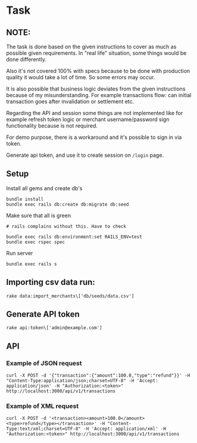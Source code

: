 # Task

## NOTE:

The task is done based on the given instructions to cover as much as possible given requirements.
In "real life" situation, some things would be done differently.

Also it's not covered 100% with specs because to be done with production quality
it would take a lot of time. So some errors may occur.

It is also possible that business logic deviates from the given instructions because of my misunderstanding.
For example transactions flow: can initial transaction goes after invalidation or settlement etc.

Regarding the API and session some things are not implemented like for example refresh token logic
or merchant username/password sign functionality because is not required.

For demo purpose, there is a workaround and it's possible to sign in via token.

Generate api token, and use it to create session on `/login` page.

## Setup

Install all gems and create db's

```
bundle install
bundle exec rails db:create db:migrate db:seed
```

Make sure that all is green

```
# rails complains without this. Have to check

bundle exec rails db:environment:set RAILS_ENV=test
bundle exec rspec spec
```

Run server

```
bundle exec rails s
```

## Importing csv data run:

```
rake data:import_merchants\['db/seeds/data.csv']
```

## Generate API token

```
rake api:token\['admin@example.com']
```

## API

### Example of JSON request

```
curl -X POST -d '{"transaction":{"amount":100.0,"type":"refund"}}' -H "Content-Type:application/json;charset=UTF-8" -H 'Accept: application/json' -H "Authorization:<token>" http://localhost:3000/api/v1/transactions
```

### Example of XML request

```
curl -X POST -d '<transaction><amount>100.0</amount><type>refund</type></transaction>' -H "Content-Type:text/xml;charset=UTF-8" -H 'Accept: application/xml' -H "Authorization:<token>" http://localhost:3000/api/v1/transactions
```
